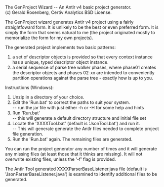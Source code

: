 The GenProject Wizard -- An Antlr v4 basic project generator.  
(c) Gerald Rosenberg, Certiv Analytics
BSD License.

The GenProject wizard generates Antlr v4 project using a fairly
straightfoward form. It is unlikely to be the best or even
preferred form.  It is simply the form that seems natural to me
(the project originated mostly to memorialize the form for my
own projects).

The generated project implements two basic patterns:  
1. a set of descriptor objects is provided so that every
context instance has a unique, typed descriptor object instance.  
2. a serial sequence of parse tree walker phases, where
phase01 creates the descriptor objects and phases 02-xx are
intended to conveniently partition operations against the
parse tree - exactly how is up to you.

Instructions (Windows):  
1. Unzip in a directory of your choice.  
2. Edit the 'Run.bat' to correct the paths to suit your system.  
-- run the jar file with just either -h or -H for some help and hints  
3. Run 'Run.bat'  
-- this will generate a default directory structure and initial file set
4. Locate the 'XXXXTool.bat' (default is 'JsonTool.bat') and run it.  
-- This will generate generate the Antlr files needed to complete
project file generation.  
5. Run the 'Run.bat' again.  The remaining files are generated.

You can run the project generator any number of times and it will
generate any missing files (at least those that it thinks are missing).
It will not overwrite existing files, unless the '-f' flag is provided.

The Antlr Tool generated XXXXParserBaseListener.java file (default is
'JsonParserBaseListener.java') is examined to identify additional files
to be generated.

